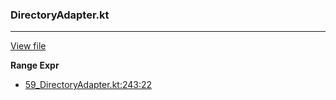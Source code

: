 ### DirectoryAdapter.kt
---
[View file](../files/59_DirectoryAdapter.kt)

**Range Expr**

 - [59_DirectoryAdapter.kt:243:22](../files/59_DirectoryAdapter.kt#L243)
